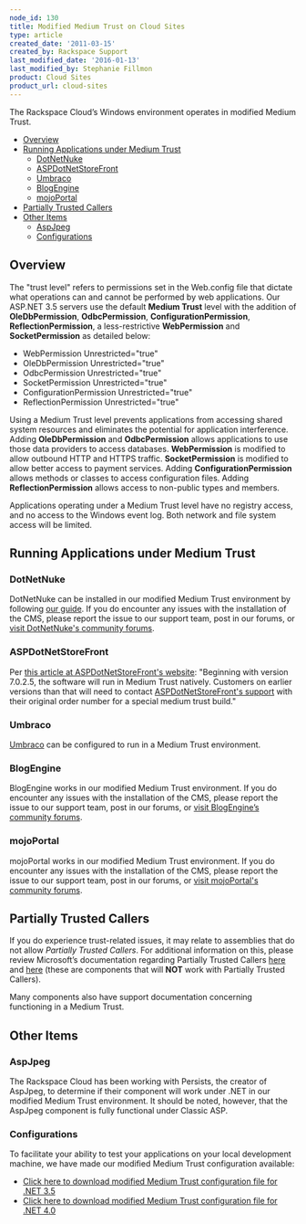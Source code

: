 ```yaml
---
node_id: 130
title: Modified Medium Trust on Cloud Sites
type: article
created_date: '2011-03-15'
created_by: Rackspace Support
last_modified_date: '2016-01-13'
last_modified_by: Stephanie Fillmon
product: Cloud Sites
product_url: cloud-sites
---
```


The Rackspace Cloud&rsquo;s Windows environment operates in modified Medium
Trust.

-   [<span class="toctext">Overview</span>](#Overview)
-   [<span class="toctext">Running Applications under Medium
    Trust</span>](#Running_Applications_under_Medium_Trust)
    -   [<span class="toctext">DotNetNuke</span>](#DotNetNuke)
    -   [<span
        class="toctext">ASPDotNetStoreFront</span>](#ASPDotNetStoreFront)
    -   [<span class="toctext">Umbraco</span>](#Umbraco)
    -   [<span class="toctext">BlogEngine</span>](#BlogEngine)
    -   [<span class="toctext">mojoPortal</span>](#mojoPortal)
-   [<span class="toctext">Partially Trusted
    Callers</span>](#Partially_Trusted_Callers)
-   [<span class="toctext">Other Items</span>](#Other_Items)
    -   [<span class="toctext">AspJpeg</span>](#AspJpeg)
    -   [<span class="toctext">Configurations</span>](#Configurations)

<span style="line-height: 1.2;">Overview</span>
---------------------------------------------------

The "trust level" refers to permissions set in the Web.config file that
dictate what operations can and cannot be performed by web applications.
Our ASP.NET 3.5 servers use the default **Medium Trust** level with the
addition of **OleDbPermission**, **OdbcPermission**,
**ConfigurationPermission**, **ReflectionPermission**, a
less-restrictive **WebPermission** and **SocketPermission** as detailed
below:

-   WebPermission Unrestricted="true"
-   OleDbPermission Unrestricted="true"
-   OdbcPermission Unrestricted="true"
-   SocketPermission Unrestricted="true"
-   ConfigurationPermission Unrestricted="true"
-   ReflectionPermission Unrestricted="true"

Using a Medium Trust level prevents applications from accessing shared
system resources and eliminates the potential for application
interference. Adding **OleDbPermission** and **OdbcPermission** allows
applications to use those data providers to access databases.
**WebPermission** is modified to allow outbound HTTP and HTTPS traffic.
**SocketPermission** is modified to allow better access to payment
services. Adding **ConfigurationPermission** allows methods or classes
to access configuration files. Adding **ReflectionPermission** allows
access to non-public types and members.

Applications operating under a Medium Trust level have no registry
access, and no access to the Windows event log. Both network and file
system access will be limited.

<span class="mw-headline">Running Applications under Medium Trust</span>
----------------------------------------------------------------------------

### <span class="mw-headline">DotNetNuke</span>

DotNetNuke can be installed in our modified Medium Trust environment by
following [our
guide](/how-to/install-dotnetnuke-on-cloud-sites "DotNetNuke"). If you do
encounter any issues with the installation of the CMS, please report the
issue to our support team, post in our forums, or [visit DotNetNuke's
community
forums](http://www.dotnetnuke.com/tabid/795/default.aspx "http://www.dotnetnuke.com/tabid/795/default.aspx").

### <span class="mw-headline">ASPDotNetStoreFront</span>

Per [this article at ASPDotNetStoreFront's
website](https://support.aspdotnetstorefront.com/index.php?_m=knowledgebase&_a=viewarticle&kbarticleid=105 "https://support.aspdotnetstorefront.com/index.php?_m=knowledgebase&_a=viewarticle&kbarticleid=105"):
"Beginning with version 7.0.2.5, the software will run in Medium Trust
natively. Customers on earlier versions than that will need to contact
[ASPDotNetStoreFront's
support](http://www.aspdotnetstorefront.com/t-support.aspx "http://www.aspdotnetstorefront.com/t-support.aspx")
with their original order number for a special medium trust build."

### <span class="mw-headline">Umbraco</span>

[Umbraco](http://umbraco.com/) can be configured to run in a Medium
Trust environment.

### <span class="mw-headline">BlogEngine</span>

BlogEngine works in our modified Medium Trust environment. If you do
encounter any issues with the installation of the CMS, please report the
issue to our support team, post in our forums, or [visit BlogEngine&rsquo;s
community
forums](http://www.codeplex.com/blogengine/Thread/List.aspx "http://www.codeplex.com/blogengine/Thread/List.aspx").

### <span class="mw-headline">mojoPortal</span>

mojoPortal works in our modified Medium Trust environment. If you do
encounter any issues with the installation of the CMS, please report the
issue to our support team, post in our forums, or [visit mojoPortal's
community
forums](http://www.mojoportal.com/forums.aspx "http://www.mojoportal.com/forums.aspx").

<span class="mw-headline">Partially Trusted Callers</span>
--------------------------------------------------------------

If you do experience trust-related issues, it may relate to assemblies
that do not allow *Partially Trusted Callers*. For additional
information on this, please review Microsoft&rsquo;s documentation regarding
Partially Trusted Callers
[here](http://msdn.microsoft.com/en-us/library/wyts434y.aspx "http://msdn.microsoft.com/en-us/library/wyts434y.aspx")
and
[here](http://msdn.microsoft.com/en-us/library/ms364059%28VS.80%29.aspx#prtltrstpro_topic7 "http://msdn.microsoft.com/en-us/library/ms364059%28VS.80%29.aspx#prtltrstpro_topic7")
(these are components that will **NOT** work with Partially Trusted
Callers).

Many components also have support documentation concerning functioning
in a Medium Trust.

<span class="mw-headline">Other Items</span>
------------------------------------------------

### <span class="mw-headline">AspJpeg</span>

The Rackspace Cloud has been working with Persists, the creator of
AspJpeg, to determine if their component will work under .NET in our
modified Medium Trust environment. It should be noted, however, that the
AspJpeg component is fully functional under Classic ASP.

### <span class="mw-headline">Configurations</span>

To facilitate your ability to test your applications on your local
development machine, we have made our modified Medium Trust
configuration available:

-   [Click here to download modified Medium Trust configuration file for
    .NET
    3.5](http://c4959820.r20.cf2.rackcdn.com/web_customtrust.config)
-   [<span>Click here to download modified Medium Trust configuration
    file for .NET
    4</span>.0](http://c4959820.r20.cf2.rackcdn.com/web_custom40.config)


